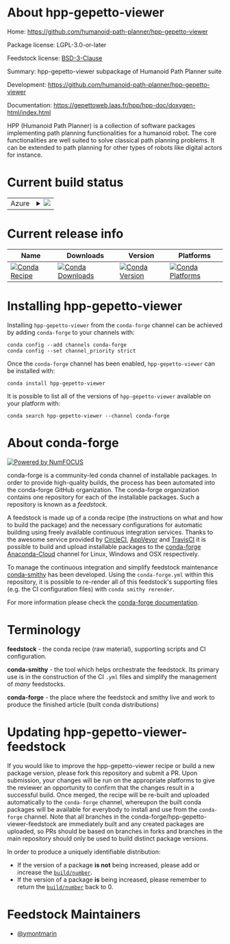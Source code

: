 About hpp-gepetto-viewer
========================

Home: https://github.com/humanoid-path-planner/hpp-gepetto-viewer

Package license: LGPL-3.0-or-later

Feedstock license: [BSD-3-Clause](https://github.com/conda-forge/hpp-gepetto-viewer-feedstock/blob/master/LICENSE.txt)

Summary: hpp-gepetto-viewer subpackage of Humanoid Path Planner suite

Development: https://github.com/humanoid-path-planner/hpp-gepetto-viewer

Documentation: https://gepettoweb.laas.fr/hpp/hpp-doc/doxygen-html/index.html

HPP (Humanoid Path Planner) is a collection of software packages implementing
path planning functionalities for a humanoid robot. The core functionalities are well
suited to solve classical path planning problems. It can be extended to path planning
for other types of robots like digital actors for instance.


Current build status
====================


<table>
    
  <tr>
    <td>Azure</td>
    <td>
      <details>
        <summary>
          <a href="https://dev.azure.com/conda-forge/feedstock-builds/_build/latest?definitionId=12855&branchName=master">
            <img src="https://dev.azure.com/conda-forge/feedstock-builds/_apis/build/status/hpp-gepetto-viewer-feedstock?branchName=master">
          </a>
        </summary>
        <table>
          <thead><tr><th>Variant</th><th>Status</th></tr></thead>
          <tbody><tr>
              <td>linux_64_python3.7.____cpython</td>
              <td>
                <a href="https://dev.azure.com/conda-forge/feedstock-builds/_build/latest?definitionId=12855&branchName=master">
                  <img src="https://dev.azure.com/conda-forge/feedstock-builds/_apis/build/status/hpp-gepetto-viewer-feedstock?branchName=master&jobName=linux&configuration=linux_64_python3.7.____cpython" alt="variant">
                </a>
              </td>
            </tr><tr>
              <td>linux_64_python3.8.____cpython</td>
              <td>
                <a href="https://dev.azure.com/conda-forge/feedstock-builds/_build/latest?definitionId=12855&branchName=master">
                  <img src="https://dev.azure.com/conda-forge/feedstock-builds/_apis/build/status/hpp-gepetto-viewer-feedstock?branchName=master&jobName=linux&configuration=linux_64_python3.8.____cpython" alt="variant">
                </a>
              </td>
            </tr><tr>
              <td>linux_64_python3.9.____cpython</td>
              <td>
                <a href="https://dev.azure.com/conda-forge/feedstock-builds/_build/latest?definitionId=12855&branchName=master">
                  <img src="https://dev.azure.com/conda-forge/feedstock-builds/_apis/build/status/hpp-gepetto-viewer-feedstock?branchName=master&jobName=linux&configuration=linux_64_python3.9.____cpython" alt="variant">
                </a>
              </td>
            </tr><tr>
              <td>osx_64_python3.7.____cpython</td>
              <td>
                <a href="https://dev.azure.com/conda-forge/feedstock-builds/_build/latest?definitionId=12855&branchName=master">
                  <img src="https://dev.azure.com/conda-forge/feedstock-builds/_apis/build/status/hpp-gepetto-viewer-feedstock?branchName=master&jobName=osx&configuration=osx_64_python3.7.____cpython" alt="variant">
                </a>
              </td>
            </tr><tr>
              <td>osx_64_python3.8.____cpython</td>
              <td>
                <a href="https://dev.azure.com/conda-forge/feedstock-builds/_build/latest?definitionId=12855&branchName=master">
                  <img src="https://dev.azure.com/conda-forge/feedstock-builds/_apis/build/status/hpp-gepetto-viewer-feedstock?branchName=master&jobName=osx&configuration=osx_64_python3.8.____cpython" alt="variant">
                </a>
              </td>
            </tr><tr>
              <td>osx_64_python3.9.____cpython</td>
              <td>
                <a href="https://dev.azure.com/conda-forge/feedstock-builds/_build/latest?definitionId=12855&branchName=master">
                  <img src="https://dev.azure.com/conda-forge/feedstock-builds/_apis/build/status/hpp-gepetto-viewer-feedstock?branchName=master&jobName=osx&configuration=osx_64_python3.9.____cpython" alt="variant">
                </a>
              </td>
            </tr>
          </tbody>
        </table>
      </details>
    </td>
  </tr>
</table>

Current release info
====================

| Name | Downloads | Version | Platforms |
| --- | --- | --- | --- |
| [![Conda Recipe](https://img.shields.io/badge/recipe-hpp--gepetto--viewer-green.svg)](https://anaconda.org/conda-forge/hpp-gepetto-viewer) | [![Conda Downloads](https://img.shields.io/conda/dn/conda-forge/hpp-gepetto-viewer.svg)](https://anaconda.org/conda-forge/hpp-gepetto-viewer) | [![Conda Version](https://img.shields.io/conda/vn/conda-forge/hpp-gepetto-viewer.svg)](https://anaconda.org/conda-forge/hpp-gepetto-viewer) | [![Conda Platforms](https://img.shields.io/conda/pn/conda-forge/hpp-gepetto-viewer.svg)](https://anaconda.org/conda-forge/hpp-gepetto-viewer) |

Installing hpp-gepetto-viewer
=============================

Installing `hpp-gepetto-viewer` from the `conda-forge` channel can be achieved by adding `conda-forge` to your channels with:

```
conda config --add channels conda-forge
conda config --set channel_priority strict
```

Once the `conda-forge` channel has been enabled, `hpp-gepetto-viewer` can be installed with:

```
conda install hpp-gepetto-viewer
```

It is possible to list all of the versions of `hpp-gepetto-viewer` available on your platform with:

```
conda search hpp-gepetto-viewer --channel conda-forge
```


About conda-forge
=================

[![Powered by NumFOCUS](https://img.shields.io/badge/powered%20by-NumFOCUS-orange.svg?style=flat&colorA=E1523D&colorB=007D8A)](http://numfocus.org)

conda-forge is a community-led conda channel of installable packages.
In order to provide high-quality builds, the process has been automated into the
conda-forge GitHub organization. The conda-forge organization contains one repository
for each of the installable packages. Such a repository is known as a *feedstock*.

A feedstock is made up of a conda recipe (the instructions on what and how to build
the package) and the necessary configurations for automatic building using freely
available continuous integration services. Thanks to the awesome service provided by
[CircleCI](https://circleci.com/), [AppVeyor](https://www.appveyor.com/)
and [TravisCI](https://travis-ci.com/) it is possible to build and upload installable
packages to the [conda-forge](https://anaconda.org/conda-forge)
[Anaconda-Cloud](https://anaconda.org/) channel for Linux, Windows and OSX respectively.

To manage the continuous integration and simplify feedstock maintenance
[conda-smithy](https://github.com/conda-forge/conda-smithy) has been developed.
Using the ``conda-forge.yml`` within this repository, it is possible to re-render all of
this feedstock's supporting files (e.g. the CI configuration files) with ``conda smithy rerender``.

For more information please check the [conda-forge documentation](https://conda-forge.org/docs/).

Terminology
===========

**feedstock** - the conda recipe (raw material), supporting scripts and CI configuration.

**conda-smithy** - the tool which helps orchestrate the feedstock.
                   Its primary use is in the construction of the CI ``.yml`` files
                   and simplify the management of *many* feedstocks.

**conda-forge** - the place where the feedstock and smithy live and work to
                  produce the finished article (built conda distributions)


Updating hpp-gepetto-viewer-feedstock
=====================================

If you would like to improve the hpp-gepetto-viewer recipe or build a new
package version, please fork this repository and submit a PR. Upon submission,
your changes will be run on the appropriate platforms to give the reviewer an
opportunity to confirm that the changes result in a successful build. Once
merged, the recipe will be re-built and uploaded automatically to the
`conda-forge` channel, whereupon the built conda packages will be available for
everybody to install and use from the `conda-forge` channel.
Note that all branches in the conda-forge/hpp-gepetto-viewer-feedstock are
immediately built and any created packages are uploaded, so PRs should be based
on branches in forks and branches in the main repository should only be used to
build distinct package versions.

In order to produce a uniquely identifiable distribution:
 * If the version of a package **is not** being increased, please add or increase
   the [``build/number``](https://docs.conda.io/projects/conda-build/en/latest/resources/define-metadata.html#build-number-and-string).
 * If the version of a package **is** being increased, please remember to return
   the [``build/number``](https://docs.conda.io/projects/conda-build/en/latest/resources/define-metadata.html#build-number-and-string)
   back to 0.

Feedstock Maintainers
=====================

* [@ymontmarin](https://github.com/ymontmarin/)

